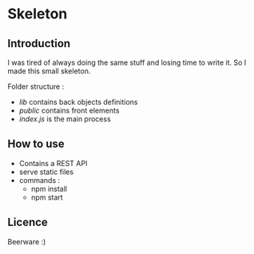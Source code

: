 # Skeleton

## Introduction

I was tired of always doing the same stuff and losing time to write it.
So I made this small skeleton.

Folder structure :
* _lib_ contains back objects definitions
* _public_ contains front elements
* _index.js_ is the main process

## How to use

* Contains a REST API
* serve static files
* commands :
    * npm install
    * npm start

## Licence

Beerware :)
